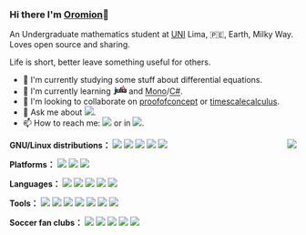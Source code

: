 ### Hi there I'm [Oromion](https://carlosal1015.github.io)👋

An Undergraduate mathematics student at [UNI](https://www.uni.edu.pe) Lima, 🇵🇪, Earth, Milky Way. Loves open source and sharing.

Life is short, better leave something useful for others.

- 🔭 I'm currently studying some stuff about differential equations.
- 🌱 I'm currently learning <a href="https://julialang.org"><code><img src="https://raw.githubusercontent.com/JuliaLang/julia-logo-graphics/b5551ca7946b4a25746c045c15fbb8806610f8d0/images/julia-logo-color.svg" width="24"/></code></a> and [Mono](https://www.mono-project.com)/[C#](https://docs.microsoft.com/de-de/dotnet/csharp).
- 👯 I'm looking to collaborate on [proofofconcept](https://github.com/allofphysicsgraph/proofofconcept) or [timescalecalculus](https://github.com/tomcuchta/timescalecalculus).
- 💬 Ask me about <a href="https://www.latex-project.org"><code><img src="https://upload.wikimedia.org/wikipedia/commons/9/92/LaTeX_logo.svg" width="36"/></code></a>.
- 📫 How to reach me: <a href="mailto:caznaranl@uni.pe"><code><img src="https://upload.wikimedia.org/wikipedia/commons/4/4e/Mail_%28iOS%29.svg" width="24"/></code></a> or in <a href="https://t.me/oromion"><code><img src="https://upload.wikimedia.org/wikipedia/commons/8/82/Telegram_logo.svg" width="24"/></code></a>.

<a href="https://github.com/carlosal1015"><img align="right" src="https://github-readme-stats.vercel.app/api?username=carlosal1015&count_private=true&show_icons=true"/></a>
**GNU/Linux distributions：**
<a href="https://www.archlinux.org"><code><img src="https://upload.wikimedia.org/wikipedia/commons/a/a5/Archlinux-icon-crystal-64.svg" width="24"/></code></a>
<a href="https://getfedora.org"><code><img src="https://upload.wikimedia.org/wikipedia/commons/3/3f/Fedora_logo.svg" width="24"/></code></a>
<a href="https://www.deepin.org"><code><img src="https://upload.wikimedia.org/wikipedia/commons/f/f5/Deepin_logo.svg" width="24"/></code></a>
<a href="https://www.debian.org"><code><img src="https://upload.wikimedia.org/wikipedia/commons/6/66/Openlogo-debianV2.svg" width="24"/></code></a>
<a href="https://www.centos.org"><code><img src="https://upload.wikimedia.org/wikipedia/commons/b/b4/CentOS_logo.svg" width="24"/></code></a>

**Platforms：**
<a href="https://www.kernel.org"><code><img src="https://cdn.jsdelivr.net/gh/xmuli/xmuliPic@pic/2020/linux.svg" width="24"/></code></a>
<a href="https://www.raspberrypi.org"><code><img src="https://upload.wikimedia.org/wikipedia/de/c/cb/Raspberry_Pi_Logo.svg" width="24"/></code></a>
<a href="https://www.microsoft.com/en-us/software-download/windows10"><code><img src="https://cdn.jsdelivr.net/gh/xmuli/xmuliPic@pic/2020/Windows.svg" width="24"/></code></a>

**Languages：**
<a href="https://en.wikipedia.org/wiki/The_C_Programming_Language"><code><img src="https://cdn.jsdelivr.net/gh/xmuli/xmuliPic@pic/2020/c%20(3).svg" width="24"/></code></a>
<code><img src="https://cdn.jsdelivr.net/gh/xmuli/xmuliPic@pic/2020/icons8-c++.svg" width="24"/></code>
<a href="https://www.postgresql.org"><code><img src="https://upload.wikimedia.org/wikipedia/commons/2/29/Postgresql_elephant.svg" width="24"/></code></a>
<a href="https://www.python.org"><code><img src="https://upload.wikimedia.org/wikipedia/commons/c/c3/Python-logo-notext.svg" width="24"/></code></a>
<a href="https://www.r-project.org"><code><img src="https://www.r-project.org/logo/Rlogo.svg" width="24"/></code></a>

**Tools：**
<a href="https://www.qt.io/product/development-tools"><code><img src="https://cdn.jsdelivr.net/gh/xmuli/xmuliPic@pic/2020/qtcreator.svg" width="24"/></code></a>
<a href="https://visualstudio.microsoft.com/vs"><code><img src="https://cdn.jsdelivr.net/gh/xmuli/xmuliPic@pic/2020/vs.svg" width="24"/></code></a>
<a href="https://code.visualstudio.com"><code><img src="https://cdn.jsdelivr.net/gh/xmuli/xmuliPic@pic/2020/vscode.svg" width="24"/></code></a>
<a href="https://git-scm.com"><code><img src="https://cdn.jsdelivr.net/gh/xmuli/xmuliPic@pic/2020/git.svg" width="24"/></code></a>
<a href="https://www.gnu.org/software"><code><img src="https://cdn.jsdelivr.net/gh/xmuli/xmuliPic@pic/2020/gnu.svg" width="24"/></code></a>
<a href="https://docs.gitlab.com/runner"><code><img src="https://assets.gitlab-static.net/uploads/-/system/project/avatar/250833/runner_logo.png" width="24"/></code></a>
<a href="https://www.docker.com"><code><img src="https://www.vectorlogo.zone/logos/docker/docker-icon.svg" width="24"/></code></a>
<!-- <a href="https://www.vim.org"><code><img src="https://cdn.jsdelivr.net/gh/xmuli/xmuliPic@pic/2020/vim-gtk.svg" width="24"/></code></a> -->
<!-- <a href="https://www.gnu.org/software/emacs"><code><img src="https://upload.wikimedia.org/wikipedia/commons/0/08/EmacsIcon.svg" width="24"/></code></a> -->

**Soccer fan clubs：**
<a href="https://universitario.pe"><code><img src="https://upload.wikimedia.org/wikipedia/commons/1/19/Escudo_del_Club_Universitario_de_Deportes.svg" width="24"/></code></a>
<a href="https://www.realmadrid.com"><code><img src="https://upload.wikimedia.org/wikipedia/de/3/3f/Real_Madrid_Logo.svg" width="24"/></code></a>
<a href="https://www.cariverplate.com.ar"><code><img src="https://upload.wikimedia.org/wikipedia/commons/6/69/Escudo_del_Club_Atl%C3%A9tico_River_Plate.svg" width="24"/></code></a>
<a href="https://www.acmilan.com"><code><img src="https://upload.wikimedia.org/wikipedia/commons/d/d0/Logo_of_AC_Milan.svg" width="24"/></code></a>
<a href="https://www.chelseafc.com"><code><img src="https://upload.wikimedia.org/wikipedia/sco/c/cc/Chelsea_FC.svg" width="24"/></code></a>